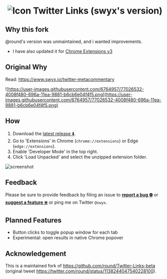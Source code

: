 # &nbsp;![Icon](https://raw.githubusercontent.com/round/Twitter-Links-beta/master/icon32.png) Twitter Links (swyx's version)

## Why this fork

@round's version was unmaintained, and i wanted improvements.

- I have also updated it for [Chrome Extensions v3]([url](https://blog.shahednasser.com/chrome-extension-tutorial-migrating-to-manifest-v3-from-v2/#from-background-scripts-to-service-workers))


## Original Why

Read: https://www.swyx.io/twitter-metacommentary

![https://user-images.githubusercontent.com/6764957/77026532-4008f480-696a-11ea-9881-b6cb6e04f4f5.png](https://user-images.githubusercontent.com/6764957/77026532-4008f480-696a-11ea-9881-b6cb6e04f4f5.png)

## How

1. Download the [latest release ⬇️](https://github.com/sw-yx/Twitter-Links-beta/releases).
2. Go to 'Extensions' in Chrome (`chrome://extensions`) or Edge (`edge://extensions`).
3. Enable 'Developer Mode' in the top right.
4. Click 'Load Unpacked' and select the unzipped extension folder.

![screenshot](https://camo.githubusercontent.com/edc65aa854e00ac2021a8bda200bc7b606a6ed14/68747470733a2f2f692e696d6775722e636f6d2f786463686451612e706e67)

## Feedback

Please be sure to provide feedback by filing an issue to **[report a bug ⛔️](https://github.com/sw-yx/Twitter-Links-beta/issues/new?labels=⛔%EF%B8%8Fbug&template=bug.md)** or **[suggest a feature ❇️](https://github.com/sw-yx/Twitter-Links-beta/issues/new?labels=❇%EF%B8%8F%20feature&template=feature.md)** or ping me on Twitter `@swyx`.

## Planned Features

* Button clicks to toggle popup window for each tab
* Experimental: open results in native Chrome popover

## Acknowledgement

This is a maintained fork of https://github.com/round/Twitter-Links-beta (original tweet https://twitter.com/round/status/1138244047540228100).
